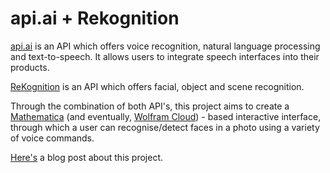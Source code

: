 # api.ai + Rekognition

[api.ai] is an API which offers voice recognition, natural language processing and text-to-speech. It allows users to integrate speech interfaces into their products.

[ReKognition] is an API which offers facial, object and scene recognition.

Through the combination of both API's, this project aims to create a [Mathematica] (and eventually, [Wolfram Cloud]) - based interactive interface, through which a user can recognise/detect faces in a photo using a variety of voice commands. 

[Here's] a blog post about this project.


[api.ai]: http://api.ai/
[Rekognition]: https://rekognition.com/
[Mathematica]: http://www.wolfram.com/mathematica/
[Wolfram Cloud]: http://www.wolfram.com/programming-cloud/
[Here's]: http://aeroexplora.org/2015/03/08/api-ai-rekognition/

